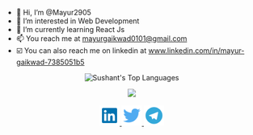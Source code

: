 - 👋 Hi, I’m @Mayur2905
- 👀 I’m interested in Web Development
- 🌱 I’m currently learning React Js 
- 📫 You reach me at mayurgaikwad0101@gmail.com
- ☑️ You can also reach me on linkedin at www.linkedin.com/in/mayur-gaikwad-7385051b5

<p align="center">
    <img width="500"
        src="https://github-readme-stats.vercel.app/api/top-langs/?username=mayur2905&langs_count=10&layout=compact&theme=tokyonight" 
        alt="Sushant's Top Languages"
    />
</p>
<p align="center">
    <img width="500"
   src="https://github-readme-stats.vercel.app/api?username=mayur2905&theme=dark&show_icons=true"/>
</p>

<p align="center">
    <a href="https://www.linkedin.com/in/mayur-gaikwad-7385051b5/">
        <img src='img/linkedin.svg' alt='linkedin' height='40'>
    </a>
    <a href="https://twitter.com/GorakshaMayur">
        <img src='img/twitter.svg' alt='twitter' height='40'>
    </a>
    <a href="https://t.me/Mayur290501">
        <img src='img/telegram.svg' alt='telegram' height='40'>
    </a>
</p>


<!---
Mayur2905/Mayur2905 is a ✨ special ✨ repository because its `README.md` (this file) appears on your GitHub profile.
You can click the Preview link to take a look at your changes.
--->

